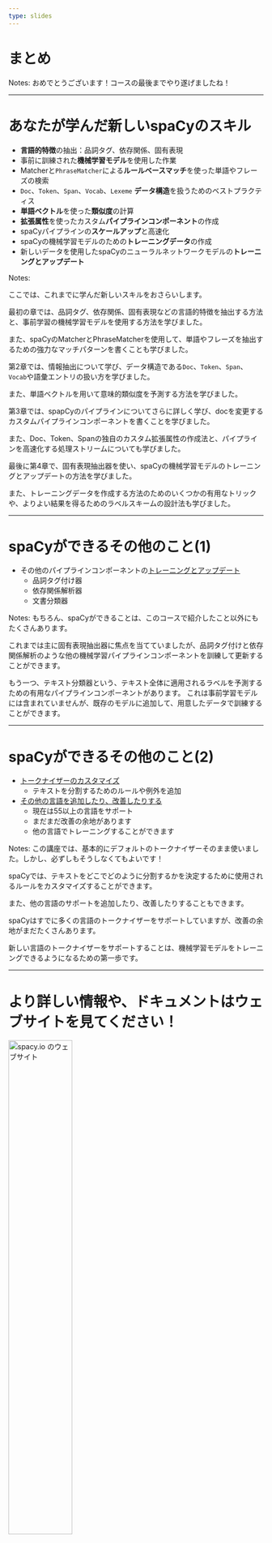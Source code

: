 ```yaml
---
type: slides
---
```


# まとめ

Notes: おめでとうございます！コースの最後までやり遂げましたね！

---

# あなたが学んだ新しいspaCyのスキル

- **言語的特徴**の抽出：品詞タグ、依存関係、固有表現
- 事前に訓練された**機械学習モデル**を使用した作業
- Matcherと`PhraseMatcher`による**ルールベースマッチ**を使った単語やフレーズの検索
- `Doc`、`Token`、`Span`、`Vocab`、`Lexeme` **データ構造**を扱うためのベストプラクティス
- **単語ベクトル**を使った**類似度**の計算
- **拡張属性**を使ったカスタム**パイプラインコンポーネント**の作成
- spaCyパイプラインの**スケールアップ**と高速化
- spaCyの機械学習モデルのための**トレーニングデータ**の作成
- 新しいデータを使用したspaCyのニューラルネットワークモデルの**トレーニングとアップデート**

Notes: 

ここでは、これまでに学んだ新しいスキルをおさらいします。

最初の章では、品詞タグ、依存関係、固有表現などの言語的特徴を抽出する方法と、事前学習の機械学習モデルを使用する方法を学びました。

また、spaCyのMatcherとPhraseMatcherを使用して、単語やフレーズを抽出するための強力なマッチパターンを書くことも学びました。

第2章では、情報抽出について学び、データ構造である`Doc`、`Token`、`Span`、`Vocab`や語彙エントリの扱い方を学びました。

また、単語ベクトルを用いて意味的類似度を予測する方法を学びました。

第3章では、spapCyのパイプラインについてさらに詳しく学び、docを変更するカスタムパイプラインコンポーネントを書くことを学びました。

また、Doc、Token、Spanの独自のカスタム拡張属性の作成法と、パイプラインを高速化する処理ストリームについても学びました。

最後に第4章で、固有表現抽出器を使い、spaCyの機械学習モデルのトレーニングとアップデートの方法を学びました。

また、トレーニングデータを作成する方法のためのいくつかの有用なトリックや、よりよい結果を得るためのラベルスキームの設計法も学びました。

---

# spaCyができるその他のこと(1)

- その他のパイプラインコンポーネントの[トレーニングとアップデート](https://spacy.io/usage/training)
  - 品詞タグ付け器
  - 依存関係解析器
  - 文書分類器

Notes: もちろん、spaCyができることは、このコースで紹介したこと以外にもたくさんあります。

これまでは主に固有表現抽出器に焦点を当てていましたが、品詞タグ付けと依存関係解析のような他の機械学習パイプラインコンポーネントを訓練して更新することができます。

もう一つ、テキスト分類器という、テキスト全体に適用されるラベルを予測するための有用なパイプラインコンポーネントがあります。
これは事前学習モデルには含まれていませんが、既存のモデルに追加して、用意したデータで訓練することができます。

---

# spaCyができるその他のこと(2)

- [トークナイザーのカスタマイズ](https://spacy.io/usage/linguistic-features#tokenization)
  - テキストを分割するためのルールや例外を追加
- [その他の言語を追加したり、改善したりする](https://spacy.io/usage/adding-languages)
  - 現在は55以上の言語をサポート
  - まだまだ改善の余地があります
  - 他の言語でトレーニングすることができます

Notes: この講座では、基本的にデフォルトのトークナイザーそのまま使いました。しかし、必ずしもそうしなくてもよいです！

spaCyでは、テキストをどこでどのように分割するかを決定するために使用されるルールをカスタマイズすることができます。

また、他の言語のサポートを追加したり、改善したりすることもできます。

spaCyはすでに多くの言語のトークナイザーをサポートしていますが、改善の余地がまだたくさんあります。

新しい言語のトークナイザーをサポートすることは、機械学習モデルをトレーニングできるようになるための第一歩です。

---

# より詳しい情報や、ドキュメントはウェブサイトを見てください！

<img src="/website.png" alt="spacy.io のウェブサイト" width="50%" />

👉 [spacy.io](https://spacy.io)

Notes: より多くの例、チュートリアルおよび詳細なAPIドキュメントについては、spaCyのウェブサイトを御覧ください。

---

# Thanks and see you soon! 👋

Notes: このコースを受講してくださり、本当にありがとうございます！楽しんでいただけたでしょうか？spaCyでクールなものを作りあげる日を楽しみにしています！
